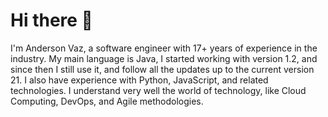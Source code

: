 # Hi there 👋 

I'm Anderson Vaz, a software engineer with 17+ years of experience in the industry.
My main language is Java, I started working with version 1.2, and since then I still use it,
and follow all the updates up to the current version 21. I also have experience with Python,
JavaScript, and related technologies.
I understand very well the world of technology, like Cloud Computing, DevOps, and Agile methodologies.